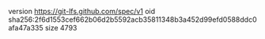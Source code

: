 version https://git-lfs.github.com/spec/v1
oid sha256:2f6d1553cef662b06d2b5592acb35811348b3a452d99efd0588ddc0afa47a335
size 4793
